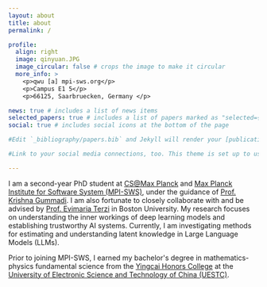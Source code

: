 ```yaml
---
layout: about
title: about
permalink: /

profile:
  align: right
  image: qinyuan.JPG
  image_circular: false # crops the image to make it circular
  more_info: >
    <p>qwu [a] mpi-sws.org</p>
    <p>Campus E1 5</p>
    <p>66125, Saarbruecken, Germany </p>

news: true # includes a list of news items
selected_papers: true # includes a list of papers marked as "selected={true}"
social: true # includes social icons at the bottom of the page

#Edit `_bibliography/papers.bib` and Jekyll will render your [publications page](/al-folio/publications/) automatically.

#Link to your social media connections, too. This theme is set up to use [Font Awesome icons](https://fontawesome.com/) and [Academicons](https://jpswalsh.github.io/academicons/), like the ones below. Add your Facebook, Twitter, LinkedIn, Google Scholar, or just disable all of them.

---
```


I am a second-year PhD student at <a href="https://www.cis.mpg.de/">CS@Max Planck</a> and <a href="https://www.mpi-sws.org/">Max Planck Institute for Software System (MPI-SWS)</a>, under the guidance of <a href="https://people.mpi-sws.org/~gummadi/">Prof. Krishna Gummadi</a>. I am also fortunate to closely collaborate with and be advised by <a href="https://cs-people.bu.edu/evimaria/">Prof. Evimaria Terzi</a> in Boston University. 
My research focuses on understanding the inner workings of deep learning models and establishing trustworthy AI systems. Currently, I am investigating methods for estimating and understanding latent knowledge in Large Language Models (LLMs).

Prior to joining MPI-SWS, I earned my bachelor's degree in mathematics-physics fundamental science from the <a href="https://www.yingcai.uestc.edu.cn//">Yingcai Honors College</a> at the <a href="https://en.uestc.edu.cn/">University of Electronic Science and Technology of China (UESTC)</a>.